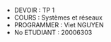 

- DEVOIR : TP 1
- COURS : Systèmes et réseaux
- PROGRAMMER : Viet NGUYEN
- No ETUDIANT : 20006303




